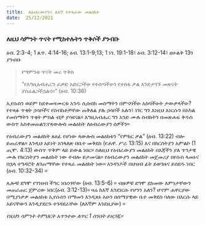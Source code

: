 ```yaml
---
title:  ለዕብራውያንና ለእኛ የተጻፈው መልዕክት
date:  25/12/2021
---
```


### ለዚህ ሳምንት ጥናት የሚከተሉትን ጥቅሶች ያንብቡ
ዕብ. 2:3-4; 1 ጴጥ. 4:14-16; ዕብ. 13:1-9;13; 1 ነገ. 19:1-18፤ ዕብ. 3:12-14፤ ዘሁልቅ 13ን ያንብቡ

> <p>የሣምንቱ ጥናት መሪ ጥቅስ</p>
> “የእግዚአብሔርን  ፈቃድ አድርጋችሁ የተሰጣችሁን የተስፋ ቃል እንድታገኙ መጽናት ያስፈልጋችኋልና።” (ዕብ. 10:36)

ኢየሱስን ወይም ከደቀመዛሙርቱ አንዱ ሲሰብክ መስማትን በምናባችሁ አስባችሁት ታውቃላችሁ? የተጻፉ ጥቂት ኃሳቦችና የስብከቶቻቸው ጠቅለል ያሉ ኃሳቦች አሉን፤ ነገር ግን እነዚህ እነርሱን በአካል የመስማትን ጥቂት ምስል ብቻ ያሳዩናል። እግዚአብሔር ግን አንድ ሙሉ ስብከትን በመጽሐፍ ቅዱስ ውስጥ አስቀመጠልን:የጳውሎስ መልዕክት ለዕብራውያን ሰዎችን።

የዕብራውያን መልዕክት ጸሀፊ የሆነው ጳውሎስ መልዕክቱን “የምክር ቃል” (ዕብ. 13:22) ብሎ ይጠራዋል። እንዲህ አይነት አገላለጽ በቤተ መቅደስ (የሐዋ. ሥራ 13:15) እና በክርስትያን አምልኮ (1 ጢሞ. 4:13) ውስጥ ጥቅም ላይ ይውል ነበር። ስለዚህ የዕብራውያን መልዕክት በእጃችን ያለ ጥንታዊ ሙሉ የክርስትያን መልዕክት ነው ተብሎ ይታመናል። የዕብራውያን መልዕክት መጀመሪያ በየሱስ ላመኑና በኋላ ተግዳሮት ለገጠማቸው የተጻፈ መልዕክት ነው። አንዳንዶች በህዝብ ፊት ይወገዙና ይሰደዱ ነበር (ዕብ. 10:32-34) ።

ሌሎቹ ደግሞ የገንዘብ ችግር ነበረባቸው (ዕብ. 13:5-6) ። ብዙዎቹ ደግሞ ደክመው እምነታቸውን መጠራጠር ጀምረው ነበር(ዕብ. 3:12-13)። ዛሬ ከእኛ እንደነርሱ የሆንን አለን? ሆኖም ሐዋርያው በሚያነቃቃ መልዕክቱ ኢየሱስን በማመን እንዲጸኑ አሁን በሰማያዊው ቤተ መቅደስ ባለው በእርሱ ላይ አይናቸውን እንዲያደርጉ ተገዳደራቸው (ለእኛም እንደዚያው) ።

_የዚህን ሳምንት ትምህርት አጥንተው ለጥር 1 ሰንበት ይዘጋጁ።_